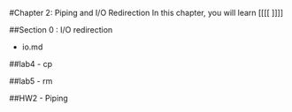 #Chapter 2: Piping and I/O Redirection
In this chapter, you will learn [[[[   ]]]]

##Section 0 : I/O redirection

* io.md


##lab4 - cp


##lab5 - rm



##HW2 - Piping


